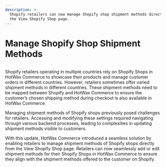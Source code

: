```yaml
---
description: >-
  Shopify retailers can now manage Shopify shop shipment methods directly from
  the View Shopify Shop page.
---
```


# Manage Shopify Shop Shipment Methods



<figure><img src="https://www.hotwax.co/hubfs/Shipping%20Methods.png" alt=""><figcaption></figcaption></figure>

Shopify retailers operating in multiple countries rely on Shopify Shops in HotWax Commerce to showcase their products and manage customer orders in different countries. However, retailers sometimes offer varied shipment methods in different countries. These shipment methods need to be mapped between Shopify and HotWax Commerce to ensure the customer’s chosen shipping method during checkout is also available in HotWax Commerce.

Managing shipment methods of Shopify shops previously posed challenges for retailers. Accessing and modifying these settings required navigating through various backend processes, leading to complexities in updating shipment methods visible to customers.

With this update, HotWax Commerce introduced a seamless solution by enabling retailers to manage shipment methods of Shopify shops directly from the View Shopify Shop page. Retailers can now seamlessly add or edit shipment methods for their Shopify Shops in HotWax Commerce to ensure they align with the shipment methods offered to the customer on Shopify.
